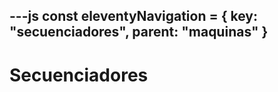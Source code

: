---js
const eleventyNavigation = {
 key: "secuenciadores",
 parent: "maquinas"
}
---

# Secuenciadores
